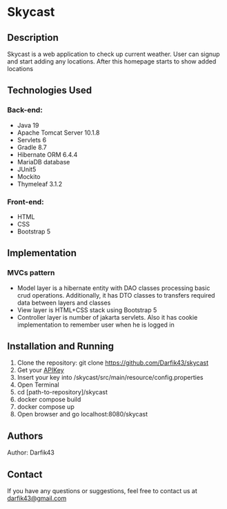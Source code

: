 # Skycast

## Description

Skycast is a web application to check up current weather. User can signup and start adding any locations.
After this homepage starts to show added locations

## Technologies Used

### Back-end:
- Java 19
- Apache Tomcat Server 10.1.8
- Servlets 6
- Gradle 8.7
- Hibernate ORM 6.4.4
- MariaDB database
- JUnit5
- Mockito
- Thymeleaf 3.1.2

### Front-end:
- HTML
- CSS
- Bootstrap 5

## Implementation

### MVCs pattern
- Model layer is a hibernate entity with DAO classes processing basic crud operations.
Additionally, it has DTO classes to transfers required data between layers and classes 
- View layer is HTML+CSS stack using Bootstrap 5
- Controller layer is number of jakarta servlets. Also it has cookie implementation to
remember user when he is logged in

## Installation and Running

1. Clone the repository: git clone https://github.com/Darfik43/skycast
2. Get your [APIKey](https://openweathermap.org/)
3. Insert your key into /skycast/src/main/resource/config.properties
4. Open Terminal
5. cd [path-to-repository]/skycast
6. docker compose build
7. docker compose up
8. Open browser and go localhost:8080/skycast



## Authors

Author: Darfik43

## Contact

If you have any questions or suggestions, feel free to contact us at darfik43@gmail.com
